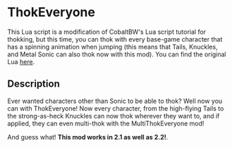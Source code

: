 # ThokEveryone
This Lua script is a modification of CobaltBW's Lua script tutorial for thokking, but this time, you can thok with every base-game character that has a spinning animation when 
jumping (this means that Tails, Knuckles, and Metal Sonic can also thok now with this mod).
You can find the original Lua [here](https://mb.srb2.org/threads/lua-thok-scripting-example.30555/).

## Description
Ever wanted characters other than Sonic to be able to thok? Well now you can with ThokEveryone! Now every character, from the high-flying Tails to the strong-as-heck Knuckles 
can now thok wherever they want to, and if applied, they can even multi-thok with the MultiThokEveryone mod!

And guess what! **This mod works in 2.1 as well as 2.2!**.
